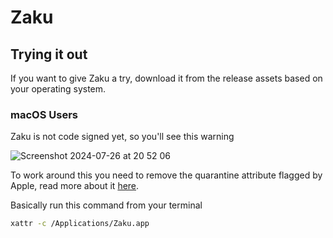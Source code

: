 # Zaku

## Trying it out

If you want to give Zaku a try, download it from the release assets based on your operating system.

### macOS Users

Zaku is not code signed yet, so you'll see this warning

![Screenshot 2024-07-26 at 20 52 06](https://github.com/user-attachments/assets/b8da8f66-6fa1-4cb2-bec4-71e75a98402a)

To work around this you need to remove the quarantine attribute flagged by Apple, read more about it [here](https://discussions.apple.com/thread/253714860).

Basically run this command from your terminal

```sh
xattr -c /Applications/Zaku.app
```
